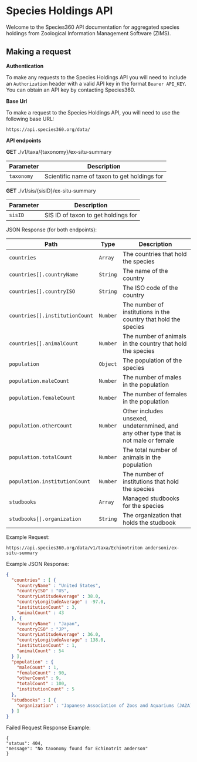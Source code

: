 # Species Holdings API

Welcome to the Species360 API documentation for aggregated species
holdings from Zoological Information Management Software (ZIMS).

## Making a request

**Authentication**

To make any requests to the Species Holdings API you will need to
include an `Authorization` header with a valid API key in the format
`Bearer API_KEY`. You can obtain an API key by contacting Species360.

**Base Url**

To make a request to the Species Holdings API, you will need to use the
following base URL:

    https://api.species360.org/data/

**API endpoints**

<div class="informalexample">

**GET** ./v1/taxa/{taxonomy}/ex-situ-summary

| Parameter  | Description                                  |
|------------|----------------------------------------------|
| `taxonomy` | Scientific name of taxon to get holdings for |

**GET** ./v1/sis/{sisID}/ex-situ-summary

| Parameter | Description                         |
|-----------|-------------------------------------|
| `sisID`   | SIS ID of taxon to get holdings for |

JSON Response (for both endpoints):

| Path                           | Type     | Description                                                                          |
|--------------------------------|----------|--------------------------------------------------------------------------------------|
| `countries`                    | `Array`  | The countries that hold the species                                                  |
| `countries[].countryName`      | `String` | The name of the country                                                              |
| `countries[].countryISO`       | `String` | The ISO code of the country                                                          |
| `countries[].institutionCount` | `Number` | The number of institutions in the country that hold the species                      |
| `countries[].animalCount`      | `Number` | The number of animals in the country that hold the species                           |
| `population`                   | `Object` | The population of the species                                                        |
| `population.maleCount`         | `Number` | The number of males in the population                                                |
| `population.femaleCount`       | `Number` | The number of females in the population                                              |
| `population.otherCount`        | `Number` | Other includes unsexed, undeternmined, and any other type that is not male or female |
| `population.totalCount`        | `Number` | The total number of animals in the population                                        |
| `population.institutionCount`  | `Number` | The number of institutions that hold the species                                     |
| `studbooks`                    | `Array`  | Managed studbooks for the species                                                    |
| `studbooks[].organization`     | `String` | The organization that holds the studbook                                             |

Example Request:

    https://api.species360.org/data/v1/taxa/Echinotriton andersoni/ex-situ-summary

Example JSON Response:

``` json
{
  "countries" : [ {
    "countryName" : "United States",
    "countryISO" : "US",
    "countryLatitudeAverage" : 38.0,
    "countryLongitudeAverage" : -97.0,
    "institutionCount" : 3,
    "animalCount" : 43
  }, {
    "countryName" : "Japan",
    "countryISO" : "JP",
    "countryLatitudeAverage" : 36.0,
    "countryLongitudeAverage" : 138.0,
    "institutionCount" : 1,
    "animalCount" : 54
  } ],
  "population" : {
    "maleCount" : 1,
    "femaleCount" : 90,
    "otherCount" : 9,
    "totalCount" : 100,
    "institutionCount" : 5
  },
  "studbooks" : [ {
    "organization" : "Japanese Association of Zoos and Aquariums (JAZA)"
  } ]
}
```

Failed Request Response Example:

    {
    "status": 404,
    "message": "No taxonomy found for Echinotrit anderson"
    }

</div>
